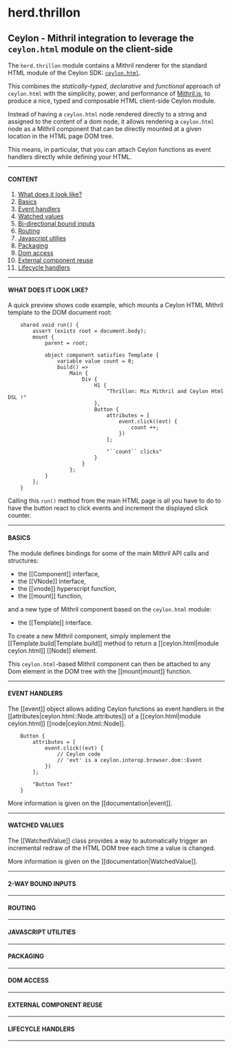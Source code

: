 # herd.thrillon

## Ceylon - Mithril integration to leverage the `ceylon.html` module on the client-side

The `herd.thrillon` module contains a Mithril renderer for the standard HTML module of the Ceylon SDK: [`ceylon.html`](https://modules.ceylon-lang.org/repo/1/ceylon/html/1.3.3/module-doc/api/index.html).

This combines the *statically-typed*, *declarative* and *functional* approach of
`ceylon.html` with the simplicity, power, and performance of [Mithril.js](https://mithril.js.org),
to produce a nice, typed and composable HTML client-side Ceylon module.

Instead of having a `ceylon.html` node rendered directly to a string and assigned to the content
of a dom node, it allows rendering a `ceylon.html` node as a Mithril component that can be directly
mounted at a given location in the HTML page DOM tree.

This means, in particular, that you can attach Ceylon functions as event handlers
directly while defining your HTML.

------------------------------------------------------------------

#### CONTENT

1. [What does it look like?](#what-does-it-look-like)
1. [Basics](#basics)
1. [Event handlers](#events)
1. [Watched values](#watched-values)
1. [Bi-directional bound inputs](#bound-inputs)
1. [Routing](#routing)
1. [Javascript utilies](#javascript-utilities)
1. [Packaging](#packaging)
1. [Dom access](#dom-access)
1. [External component reuse](#component-wrappers)
1. [Lifecycle handlers](#lifecycle-handlers)

------------------------------------------------------------------

#### WHAT DOES IT LOOK LIKE?

A quick preview shows code example, which mounts a Ceylon HTML Mithril template to
the DOM document root:

```
    shared void run() {
        assert (exists root = document.body);
        mount {
            parent = root;
            
            object component satisfies Template {
                variable value count = 0;
                build() =>
                    Main {
                        Div {
                            H1 {
                                "Thrillon: Mix Mithril and Ceylon Html DSL !"
                            },
                            Button {
                                attributes = [ 
                                    event.click((evt) { 
                                        count ++; 
                                    })
                                ];
                                
                                "``count`` clicks"
                            }                    
                        }
                    };
            }
        };
    }
  ```

Calling this `run()` method from the main HTML page is all you have to do
to have the button react to click events and increment the 
displayed click counter.

------------------------------------------------------------------

#### BASICS

The module defines bindings for some of the main Mithril API calls and structures:
- the [[Component]] interface,
- the [[VNode]] interface,
- the [[vnode]] hyperscript function,
- the [[mount]] function,

and a new type of Mithril component based on the `ceylon.html` module:

- the [[Template]] interface.

To create a new Mithril component, simply implement the [[Template.build|Template.build]] method
to return a [[ceylon.html|module ceylon.html]] [[Node]] element.

This `ceylon.html`-based Mithril component can then be attached to any Dom element
in the DOM tree with the [[mount|mount]] function.


------------------------------------------------------------------

#### <a name="event"></a> EVENT HANDLERS

The [[event]] object allows adding Ceylon functions as event handlers
in the [[attributes|ceylon.html::Node.attributes]] of a
[[ceylon.html|module ceylon.html]] [[node|ceylon.html::Node]].

```
    Button {
        attributes = [ 
            event.click((evt) { 
                // Ceylon code
                // 'evt' is a ceylon.interop.browser.dom::Event
            })
        ];
        
        "Button Text"
    }                    

```   

More information is given on the [[documentation|event]].

------------------------------------------------------------------

#### <a name="watched-values"></a> WATCHED VALUES

The [[WatchedValue]] class provides a way to automatically
trigger an incremental redraw of the HTML DOM tree each time
a value is changed.

More information is given on the [[documentation|WatchedValue]].

------------------------------------------------------------------

#### <a name="bound-inputs"></a> 2-WAY BOUND INPUTS



------------------------------------------------------------------

#### <a name="routing"></a> ROUTING



------------------------------------------------------------------

#### <a name="javascript-utilities"></a> JAVASCRIPT UTILITIES



------------------------------------------------------------------

#### <a name="packaging"></a> PACKAGING



------------------------------------------------------------------

#### <a name="dom-access"></a> DOM ACCESS



------------------------------------------------------------------

#### <a name="component-wrappers"></a> EXTERNAL COMPONENT REUSE



------------------------------------------------------------------

#### <a name="lifecycle-handlers"></a> LIFECYCLE HANDLERS


------------------------------------------------------------------
